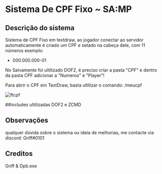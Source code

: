 # Sistema De CPF Fixo ~ SA:MP
## Descrição do sistema

Sistema de CPF Fixo em textdraw, ao jogador conectar ao servidor automaticamente é criado um CPF e setado na cabeça dele, com 11 números exemplo:

- 000.000.000-01

No Salvamente foi ultilizado DOF2, é preciso criar a pasta "CPF" e dentro da pasta CPF adicionar a "Numeros" e "Player"!

Para abrir o CPF em TextDraw, basta ultilizar o comando: /meucpf

![ftcpf](https://user-images.githubusercontent.com/77468286/169407242-771325ce-a938-4bcc-a920-83dbfe521887.png)

##includes ultilizadas
DOF2 e ZCMD

## Observações
qualquer dúvida sobre o sistema ou ideia de melhorias, me contacte via discord: Griff#0101

## Creditos

Griff & Dpb.exe
